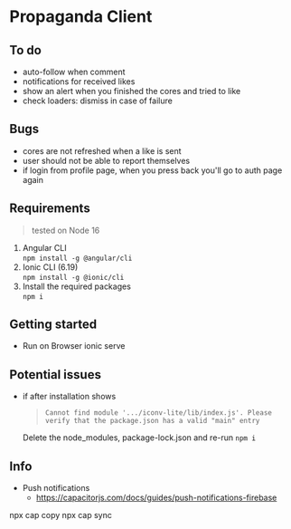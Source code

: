 # Propaganda Client

## To do
- auto-follow when comment
- notifications for received likes
- show an alert when you finished the cores and tried to like
- check loaders: dismiss in case of failure

## Bugs
- cores are not refreshed when a like is sent
- user should not be able to report themselves
- if login from profile page, when you press back you'll go to auth page again

## Requirements

> tested on Node 16

1. Angular CLI \
    `npm install -g @angular/cli`
3. Ionic CLI (6.19) \
    `npm install -g @ionic/cli`
4. Install the required packages \
    `npm i`

## Getting started

- Run on Browser
    ionic serve

## Potential issues
- if after installation shows 
    > `Cannot find module '.../iconv-lite/lib/index.js'. Please verify that the package.json has a valid "main" entry`
   
    Delete the node_modules, package-lock.json and re-run `npm i`

## Info
- Push notifications
  - https://capacitorjs.com/docs/guides/push-notifications-firebase


npx cap copy
npx cap sync